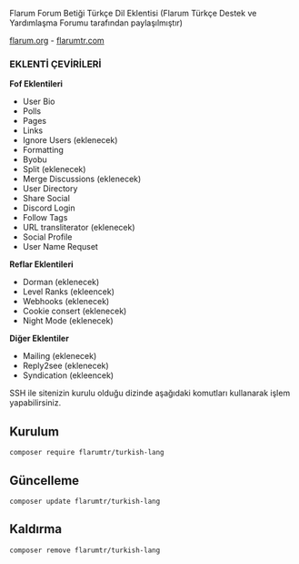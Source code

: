 Flarum Forum Betiği Türkçe Dil Eklentisi (Flarum Türkçe Destek ve Yardımlaşma Forumu tarafından paylaşılmıştır) 

<a href="flarum.org">flarum.org</a> - <a href="https://flarumtr.com">flarumtr.com</a>

### EKLENTİ ÇEVİRİLERİ

**Fof Eklentileri**

- User Bio
- Polls
- Pages
- Links
- Ignore Users (eklenecek)
- Formatting
- Byobu
- Split (eklenecek)
- Merge Discussions (eklenecek)
- User Directory
- Share Social
- Discord Login 
- Follow Tags 
- URL transliterator (eklenecek)
- Social Profile
- User Name Requset

**Reflar Eklentileri**
- Dorman (eklenecek)
- Level Ranks (ekleencek)
- Webhooks (eklenecek)
- Cookie consert (eklenecek)
- Night Mode (eklenecek)

**Diğer Eklentiler**

- Mailing (eklenecek)
- Reply2see (eklenecek)
- Syndication (ekleencek)

SSH ile sitenizin kurulu olduğu dizinde aşağıdaki komutları kullanarak işlem yapabilirsiniz.

## Kurulum

`composer require flarumtr/turkish-lang`

## Güncelleme

`composer update flarumtr/turkish-lang`

## Kaldırma

`composer remove flarumtr/turkish-lang`
